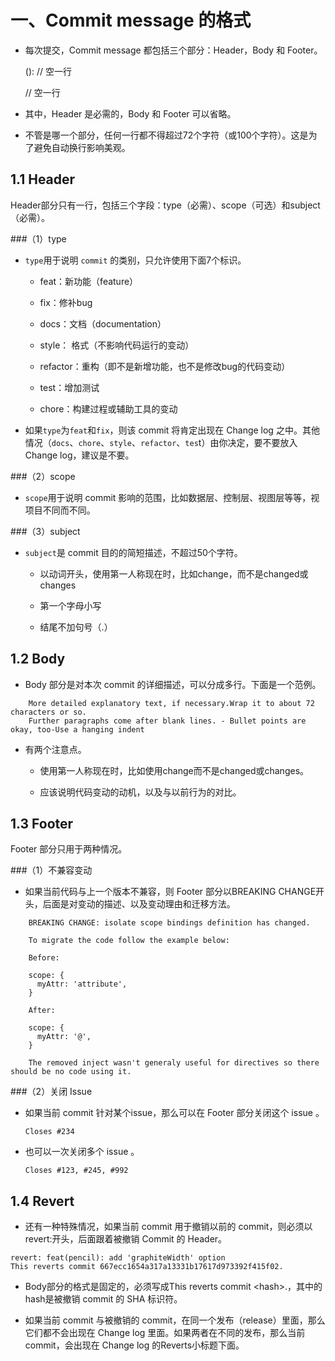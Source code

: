 # 一、Commit message 的格式

* 每次提交，Commit message 都包括三个部分：Header，Body 和 Footer。


	<type>(<scope>): <subject>
	// 空一行
	<body>
	// 空一行
	<footer>


* 其中，Header 是必需的，Body 和 Footer 可以省略。

* 不管是哪一个部分，任何一行都不得超过72个字符（或100个字符）。这是为了避免自动换行影响美观。

## 1.1 Header

Header部分只有一行，包括三个字段：type（必需）、scope（可选）和subject（必需）。

###（1）type

* `type`用于说明 `commit` 的类别，只允许使用下面7个标识。

	* feat：新功能（feature）

	* fix：修补bug

	* docs：文档（documentation）

	* style： 格式（不影响代码运行的变动）

	* refactor：重构（即不是新增功能，也不是修改bug的代码变动）

	* test：增加测试

	* chore：构建过程或辅助工具的变动

* 如果`type`为`feat`和`fix`，则该 commit 将肯定出现在 Change log 之中。其他情况（`docs`、`chore`、`style`、`refactor`、`tes`t）由你决定，要不要放入 Change log，建议是不要。

###（2）scope

* `scope`用于说明 commit 影响的范围，比如数据层、控制层、视图层等等，视项目不同而不同。

###（3）subject

* `subject`是 commit 目的的简短描述，不超过50个字符。

	* 以动词开头，使用第一人称现在时，比如change，而不是changed或changes

	* 第一个字母小写

	* 结尾不加句号（.）

## 1.2 Body

* Body 部分是对本次 commit 的详细描述，可以分成多行。下面是一个范例。

```
	More detailed explanatory text, if necessary.Wrap it to about 72 characters or so. 
	Further paragraphs come after blank lines. - Bullet points are okay, too-Use a hanging indent
```

* 有两个注意点。

	* 使用第一人称现在时，比如使用change而不是changed或changes。

	* 应该说明代码变动的动机，以及与以前行为的对比。

## 1.3 Footer

Footer 部分只用于两种情况。

###（1）不兼容变动

* 如果当前代码与上一个版本不兼容，则 Footer 部分以BREAKING CHANGE开头，后面是对变动的描述、以及变动理由和迁移方法。

```
	BREAKING CHANGE: isolate scope bindings definition has changed.

    To migrate the code follow the example below:

    Before:

    scope: {
      myAttr: 'attribute',
    }

    After:

    scope: {
      myAttr: '@',
    }

    The removed inject wasn't generaly useful for directives so there should be no code using it.
```

###（2）关闭 Issue

* 如果当前 commit 针对某个issue，那么可以在 Footer 部分关闭这个 issue 。

	` Closes #234 `

* 也可以一次关闭多个 issue 。

	` Closes #123, #245, #992 `

## 1.4 Revert

* 还有一种特殊情况，如果当前 commit 用于撤销以前的 commit，则必须以revert:开头，后面跟着被撤销 Commit 的 Header。
```
revert: feat(pencil): add 'graphiteWidth' option
This reverts commit 667ecc1654a317a13331b17617d973392f415f02.
```

* Body部分的格式是固定的，必须写成This reverts commit &lt;hash>.，其中的hash是被撤销 commit 的 SHA 标识符。

* 如果当前 commit 与被撤销的 commit，在同一个发布（release）里面，那么它们都不会出现在 Change log 里面。如果两者在不同的发布，那么当前 commit，会出现在 Change log 的Reverts小标题下面。
